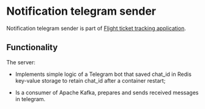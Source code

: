 # Notification telegram sender
Notification telegram sender is part of [Flight ticket tracking application](https://github.com/MikhailCherepanovD/notification_service).

##  Functionality
The server:

* Implements simple logic of a Telegram bot that saved chat_id in Redis key-value storage to retain chat_id after a container restart;

* Is a consumer of Apache Kafka, prepares and sends received messages in telegram.
